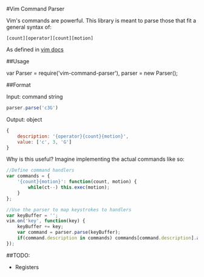 #Vim Command Parser

Vim's commands are powerful. This library is meant to parse those that fit a general syntax of:

	[count][operator][count][motion]

As defined in [vim docs](http://vimdoc.sourceforge.net/htmldoc/intro.html#notation)

##Usage

var Parser = require('vim-command-parser'),
	parser = new Parser();

##Format

Input: command string

```javascript
parser.parse('c3G')
```

Output: object

```javascript
{
	description: '{operator}{count}{motion}',
	value: ['c', 3, 'G']
}
```

Why is this useful? Imagine implementing the actual commands like so:

```javascript
//Define command handlers
var commands = {
	'{count}{motion}': function(count, motion) {
		while(ct--) this.exec(motion);
	}
};
```

```javascript
//Use the parser to map keystrokes to handlers
var keyBuffer = '';
vim.on('key', function(key) {
	keyBuffer += key;
	var command = parser.parse(keyBuffer);
	if(command.description in commands) commands[command.description].apply(vim,command.value
});
```


##TODO:

- Registers


